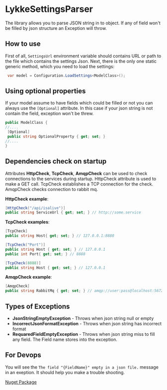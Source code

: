 # LykkeSettingsParser
The library allows you to parse JSON string in to object. If any of field won't be filled by json structure an Exception will throw.
## How to use
First of all, ```SettingsUrl``` environment variable should contains URL or path to the file which contains the settings Json.
Next, there is the only one static generic method, which you need to load the settings:
```cs
 var model = Configuration.LoadSettings<ModelClass>();
```
## Using optional properties
If your model assume to have fields which could be filled or not you can always use the `[Optional]` attribute. In this case if your json string is not contain the field, exception won't be threw.
```cs
public ModelClass {
//....
 [Optional]
 public string OptionalProperty { get; set; }
//....
}
```

## Dependencies check on startup
Attributes **HttpCheck**, **TcpCheck**, **AmqpCheck** can be used to check connections to the services during startup.
HttpCheck attribute is used to make a GET call. TcpCheck establishes a TCP connection for the check. AmqpCheck checks connection to rabbit mq. 

**HttpCheck example**:
```csharp
[HttpCheck("/api/isalive")]
public string ServiceUrl { get; set; } // http://some.service
```

**TcpCheck examples**:
```csharp
[TcpCheck]
public string Host{ get; set; } // 127.0.0.1:8888

[TcpCheck("Port")]
public string Host { get; set; } // 127.0.0.1
public int Port{ get; set; } // 8888

[TcpCheck(8888)]
public string Host { get; set; } // 127.0.0.1
```

**AmqpCheck example**:
```csharp
[AmqpCheck]
public string RabbitMq { get; set; } // amqp://user:pass@localhost:5672
```

## Types of Exceptions
- **JsonStringEmptyException** - Throws when json string null or empty
- **IncorrectJsonFormatException** - Throws when json string has incorrect format
- **RequaredFieldEmptyException** - Throws when json string miss to fill any field. The Field name stores into the exception.

## For Devops
You will see the `The field "{FieldName}" empty in a json file.` message in an exeption. It should help you make a trouble shooting.

[Nuget Package](https://www.nuget.org/packages/Lykke.SettingsReader/)

